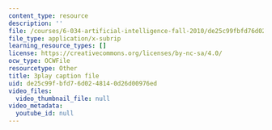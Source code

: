 ```yaml
---
content_type: resource
description: ''
file: /courses/6-034-artificial-intelligence-fall-2010/de25c99fbfd76d0248140d26d00976ed_6nDqY8MPLDM.srt
file_type: application/x-subrip
learning_resource_types: []
license: https://creativecommons.org/licenses/by-nc-sa/4.0/
ocw_type: OCWFile
resourcetype: Other
title: 3play caption file
uid: de25c99f-bfd7-6d02-4814-0d26d00976ed
video_files:
  video_thumbnail_file: null
video_metadata:
  youtube_id: null
---
```

